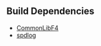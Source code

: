 ## Build Dependencies
* [CommonLibF4](https://github.com/Ryan-rsm-McKenzie/CommonLibF4)
* [spdlog](https://github.com/gabime/spdlog)
